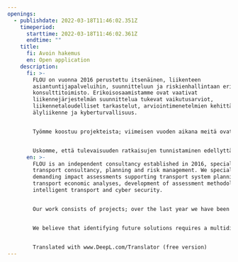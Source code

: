 ```yaml
---
openings:
  - publishdate: 2022-03-18T11:46:02.351Z
    timeperiod:
      starttime: 2022-03-18T11:46:02.361Z
      endtime: ""
    title:
      fi: Avoin hakemus
      en: Open application
    description:
      fi: >-
        FLOU on vuonna 2016 perustettu itsenäinen, liikenteen
        asiantuntijapalveluihin, suunnitteluun ja riskienhallintaan erikoistunut
        konsulttitoimisto. Erikoisosaamistamme ovat vaativat
        liikennejärjestelmän suunnittelua tukevat vaikutusarviot,
        liikennetaloudelliset tarkastelut, arviointimenetelmien kehittäminen,
        älyliikenne ja kyberturvallisuus.


        Työmme koostuu projekteista; viimeisen vuoden aikana meitä ovat työllistäneet muun muassa useat raideliikenteen toimintaympäristön selvitykset, joukkoliikennesuunnitelmat, rahoitustarkastelut, poliittisten toimenpiteiden vaikutusarvioinnit, tiemaksutarkastelut, kaupunkitaloudelliset analyysit ja riskienhallinnan tehtävät.


        Uskomme, että tulevaisuuden ratkaisujen tunnistaminen edellyttää monitieteellistä ja analyyttistä lähestymistapaa, ja haluamme olla mukana tukemassa tietoon perustuvaa päätöksentekoa. Teemme yhteistyötä muun muassa tutkimuslaitosten ja yritysten kanssa.
      en: >-
        FLOU is an independent consultancy established in 2016, specializing in
        transport consultancy, planning and risk management. We specialize in
        demanding impact assessments supporting transport system planning,
        transport economic analyses, development of assessment methodologies,
        intelligent transport and cyber security.


        Our work consists of projects; over the last year we have been involved in a number of rail transport studies, public transport plans, financial analyses, impact assessments of policy measures, road pricing studies, urban economic analyses and risk management tasks.


        We believe that identifying future solutions requires a multidisciplinary and analytical approach, and we want to play our part in supporting informed decision-making. We collaborate with research institutes and businesses, among others.


        Translated with www.DeepL.com/Translator (free version)
---
```

